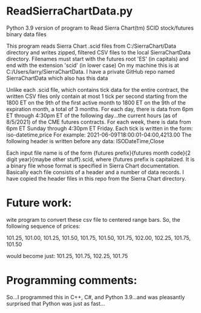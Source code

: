# ReadSierraChartData.py
Python 3.9 version of program to Read Sierra Chart(tm) SCID stock/futures binary data files

This program reads Sierra Chart .scid files from C:/SierraChart/Data directory and writes zipped, filtered CSV files to the local SierraChartData directory.
Filenames must start with the futures root 'ES' (in capitals) and end with the extension 'scid' (in lower case)
On my machine this is at C:/Users/larry/SierraChartData. I have a private GitHub repo named SierraChartData which also has this data

Unlike each .scid file, which contains tick data for the entire contract, 
the written CSV files only contain at most 1 tick per second starting from the 1800 ET on the 9th of the first active month to 1800 ET on the 9th of the expiration month,
a total of 3 months. For each day, there is data from 6pm ET through 4:30pm ET of the following day...the current hours (as of 8/5/2021) of the CME futures contracts.
For each week, there is data from 6pm ET Sunday through 4:30pm ET Friday.
Each tick is written in the form: iso-datetime,price For example: 2021-06-09T18:00:01-04:00,4213.00
The following header is written before any data: ISODateTime,Close

Each input file name is of the form {futures prefix}{futures month code}{2 digit year}{maybe other stuff}.scid, where {futures prefix is capitalized.
It is a binary file whose format is specified in Sierra Chart documentation. Basically each file consists of a header and a number of data records. I have copied the
header files in this repo from the Sierra Chart directory.

# Future work:
wite program to convert these csv file to centered range bars. So, the following sequence of prices:

101.25, 101.00, 101.25, 101.50, 101.75, 101.50, 101.75, 102.00, 102.25, 101.75, 101.50


would become just: 101.25, 101.75, 102.25, 101.75 

# Programming comments:
So...I programmed this in C++, C#, and Python 3.9...and was pleasantly surprised that Python was just as fast...